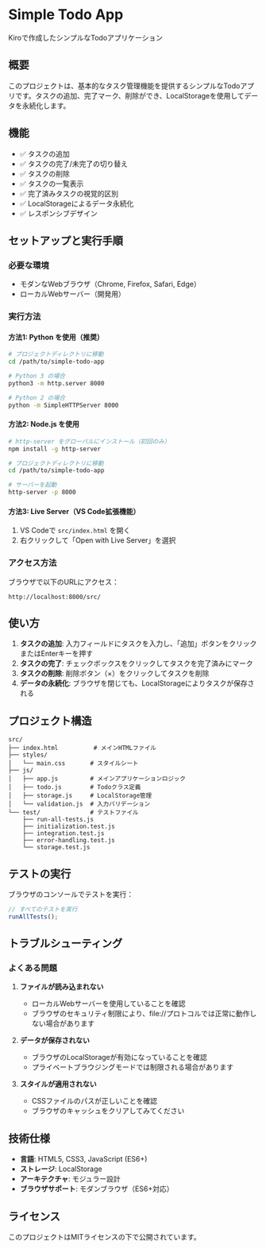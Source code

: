 # Simple Todo App

Kiroで作成したシンプルなTodoアプリケーション

## 概要

このプロジェクトは、基本的なタスク管理機能を提供するシンプルなTodoアプリです。タスクの追加、完了マーク、削除ができ、LocalStorageを使用してデータを永続化します。

## 機能

- ✅ タスクの追加
- ✅ タスクの完了/未完了の切り替え
- ✅ タスクの削除
- ✅ タスクの一覧表示
- ✅ 完了済みタスクの視覚的区別
- ✅ LocalStorageによるデータ永続化
- ✅ レスポンシブデザイン

## セットアップと実行手順

### 必要な環境
- モダンなWebブラウザ（Chrome, Firefox, Safari, Edge）
- ローカルWebサーバー（開発用）

### 実行方法

#### 方法1: Python を使用（推奨）
```bash
# プロジェクトディレクトリに移動
cd /path/to/simple-todo-app

# Python 3 の場合
python3 -m http.server 8000

# Python 2 の場合
python -m SimpleHTTPServer 8000
```

#### 方法2: Node.js を使用
```bash
# http-server をグローバルにインストール（初回のみ）
npm install -g http-server

# プロジェクトディレクトリに移動
cd /path/to/simple-todo-app

# サーバーを起動
http-server -p 8000
```

#### 方法3: Live Server（VS Code拡張機能）
1. VS Codeで `src/index.html` を開く
2. 右クリックして「Open with Live Server」を選択

### アクセス方法
ブラウザで以下のURLにアクセス：
```
http://localhost:8000/src/
```

## 使い方

1. **タスクの追加**: 入力フィールドにタスクを入力し、「追加」ボタンをクリックまたはEnterキーを押す
2. **タスクの完了**: チェックボックスをクリックしてタスクを完了済みにマーク
3. **タスクの削除**: 削除ボタン（×）をクリックしてタスクを削除
4. **データの永続化**: ブラウザを閉じても、LocalStorageによりタスクが保存される

## プロジェクト構造

```
src/
├── index.html          # メインHTMLファイル
├── styles/
│   └── main.css       # スタイルシート
├── js/
│   ├── app.js         # メインアプリケーションロジック
│   ├── todo.js        # Todoクラス定義
│   ├── storage.js     # LocalStorage管理
│   └── validation.js  # 入力バリデーション
└── test/              # テストファイル
    ├── run-all-tests.js
    ├── initialization.test.js
    ├── integration.test.js
    ├── error-handling.test.js
    └── storage.test.js
```

## テストの実行

ブラウザのコンソールでテストを実行：
```javascript
// すべてのテストを実行
runAllTests();
```

## トラブルシューティング

### よくある問題

1. **ファイルが読み込まれない**
   - ローカルWebサーバーを使用していることを確認
   - ブラウザのセキュリティ制限により、file://プロトコルでは正常に動作しない場合があります

2. **データが保存されない**
   - ブラウザのLocalStorageが有効になっていることを確認
   - プライベートブラウジングモードでは制限される場合があります

3. **スタイルが適用されない**
   - CSSファイルのパスが正しいことを確認
   - ブラウザのキャッシュをクリアしてみてください

## 技術仕様

- **言語**: HTML5, CSS3, JavaScript (ES6+)
- **ストレージ**: LocalStorage
- **アーキテクチャ**: モジュラー設計
- **ブラウザサポート**: モダンブラウザ（ES6+対応）

## ライセンス

このプロジェクトはMITライセンスの下で公開されています。
